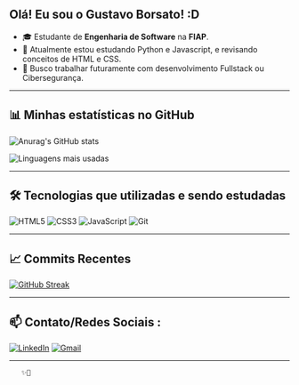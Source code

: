 ## Olá! Eu sou o Gustavo Borsato! :D

- 🎓 Estudante de **Engenharia de Software** na **FIAP**.  
- 🌱 Atualmente estou estudando Python e Javascript, e revisando conceitos de HTML e CSS.
- 👯 Busco trabalhar futuramente com desenvolvimento Fullstack ou Cibersegurança.

---

## 📊 Minhas estatísticas no GitHub

![Anurag's GitHub stats](https://github-readme-stats.vercel.app/api?username=GustavoBorsato40&show_icons=true&theme=tokyonight&hide_title=true)

![Linguagens mais usadas](https://github-readme-stats.vercel.app/api/top-langs/?username=GustavoBorsato40&layout=compact&theme=tokyonight)

---

## 🛠️ Tecnologias que utilizadas e sendo estudadas
![HTML5](https://img.shields.io/badge/HTML5-E34F26?style=for-the-badge&logo=html5&logoColor=white)
![CSS3](https://img.shields.io/badge/CSS3-1572B6?style=for-the-badge&logo=css3&logoColor=white)
![JavaScript](https://img.shields.io/badge/JavaScript-F7DF1E?style=for-the-badge&logo=javascript&logoColor=black)
![Git](https://img.shields.io/badge/Git-F05032?style=for-the-badge&logo=git&logoColor=white)

---

## 📈 Commits Recentes

[![GitHub Streak](https://streak-stats.demolab.com?user=GustavoBorsato40&theme=tokyonight&date_format=M%20j%5B%2C%20Y%5D)](https://git.io/streak-stats)

---

## 📫 Contato/Redes Sociais :

[![LinkedIn](https://img.shields.io/badge/LinkedIn-%230077B5.svg?&style=for-the-badge&logo=linkedin&logoColor=white)](https://www.linkedin.com/in/gustavo-borsato-9877bb316/)
[![Gmail](https://img.shields.io/badge/Email-D14836?style=for-the-badge&logo=gmail&logoColor=white)](borsato.guga@gmail.com)

---

       ✨🚀
